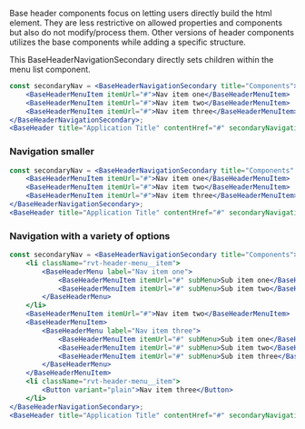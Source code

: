 Base header components focus on letting users directly build the html element. They are less restrictive on allowed properties and components but also do not modify/process them.
Other versions of header components utilizes the base components while adding a specific structure.

This BaseHeaderNavigationSecondary directly sets children within the menu list component.

<!-- prettier-ignore-start -->
```jsx
const secondaryNav = <BaseHeaderNavigationSecondary title="Components">
    <BaseHeaderMenuItem itemUrl="#">Nav item one</BaseHeaderMenuItem>
    <BaseHeaderMenuItem itemUrl="#">Nav item two</BaseHeaderMenuItem>
    <BaseHeaderMenuItem itemUrl="#">Nav item three</BaseHeaderMenuItem>
</BaseHeaderNavigationSecondary>;
<BaseHeader title="Application Title" contentHref="#" secondaryNavigation={secondaryNav} />
```
<!-- prettier-ignore-end -->

### Navigation smaller

<!-- prettier-ignore-start -->
```jsx
const secondaryNav = <BaseHeaderNavigationSecondary title="Components" navWidth="sm">
    <BaseHeaderMenuItem itemUrl="#">Nav item one</BaseHeaderMenuItem>
    <BaseHeaderMenuItem itemUrl="#">Nav item two</BaseHeaderMenuItem>
    <BaseHeaderMenuItem itemUrl="#">Nav item three</BaseHeaderMenuItem>
</BaseHeaderNavigationSecondary>;
<BaseHeader title="Application Title" contentHref="#" secondaryNavigation={secondaryNav} />
```
<!-- prettier-ignore-end -->

### Navigation with a variety of options

<!-- prettier-ignore-start -->
```jsx
const secondaryNav = <BaseHeaderNavigationSecondary title="Components">
    <li className="rvt-header-menu__item">
        <BaseHeaderMenu label="Nav item one">
            <BaseHeaderMenuItem itemUrl="#" subMenu>Sub item one</BaseHeaderMenuItem>
            <BaseHeaderMenuItem itemUrl="#" subMenu>Sub item two</BaseHeaderMenuItem>
        </BaseHeaderMenu>
    </li>
    <BaseHeaderMenuItem itemUrl="#">Nav item two</BaseHeaderMenuItem>
    <BaseHeaderMenuItem>
        <BaseHeaderMenu label="Nav item three">
            <BaseHeaderMenuItem itemUrl="#" subMenu>Sub item one</BaseHeaderMenuItem>
            <BaseHeaderMenuItem itemUrl="#" subMenu>Sub item two</BaseHeaderMenuItem>
            <BaseHeaderMenuItem itemUrl="#" subMenu>Sub item three</BaseHeaderMenuItem>
        </BaseHeaderMenu>
    </BaseHeaderMenuItem>
    <li className="rvt-header-menu__item">
        <Button variant="plain">Nav item three</Button>
    </li>
</BaseHeaderNavigationSecondary>;
<BaseHeader title="Application Title" contentHref="#" secondaryNavigation={secondaryNav} />
```
<!-- prettier-ignore-end -->
